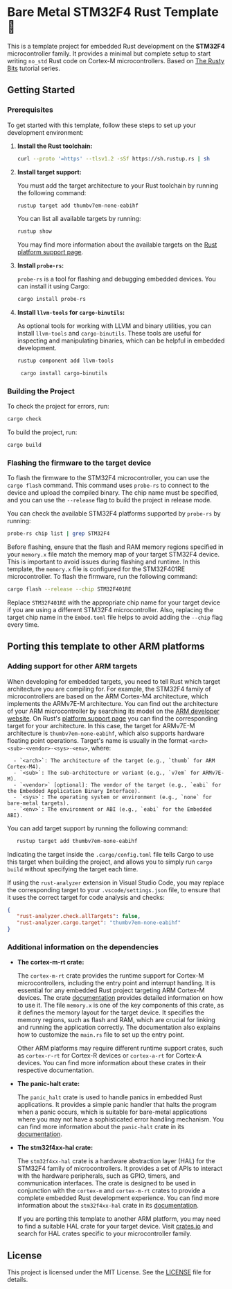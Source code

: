 # Bare Metal STM32F4 Rust Template 🦀

This is a template project for embedded Rust development on the **STM32F4** microcontroller family. It provides a minimal but complete setup to start writing `no_std` Rust code on Cortex-M microcontrollers. Based on [The Rusty Bits](https://www.youtube.com/@therustybits) tutorial series.

## Getting Started

### Prerequisites

To get started with this template, follow these steps to set up your development environment:

1. **Install the Rust toolchain:**

   ```sh
   curl --proto '=https' --tlsv1.2 -sSf https://sh.rustup.rs | sh
   ```

2. **Install target support:**

   You must add the target architecture to your Rust toolchain by running the following command:

   ```sh
   rustup target add thumbv7em-none-eabihf
   ```

   You can list all available targets by running:

   ```sh
   rustup show
   ```

   You may find more information about the available targets on the [Rust platform support page](https://doc.rust-lang.org/beta/rustc/platform-support.html).

3. **Install `probe-rs`:**

   `probe-rs` is a tool for flashing and debugging embedded devices. You can install it using Cargo:

   ```sh
   cargo install probe-rs
   ```

4. **Install `llvm-tools` for `cargo-binutils`:**

   As optional tools for working with LLVM and binary utilities, you can install `llvm-tools` and `cargo-binutils`. These tools are useful for inspecting and manipulating binaries, which can be helpful in embedded development.

   ```sh
   rustup component add llvm-tools
   ```

   ```sh
    cargo install cargo-binutils
   ```

### Building the Project

To check the project for errors, run:

```sh
cargo check
```

To build the project, run:

```sh
cargo build
```

### Flashing the firmware to the target device

To flash the firmware to the STM32F4 microcontroller, you can use the `cargo flash` command. This command uses `probe-rs` to connect to the device and upload the compiled binary. The chip name must be specified, and you can use the `--release` flag to build the project in release mode.

You can check the available STM32F4 platforms supported by `probe-rs` by running:

```sh
probe-rs chip list | grep STM32F4
```

Before flashing, ensure that the flash and RAM memory regions specified in your `memory.x` file match the memory map of your target STM32F4 device. This is important to avoid issues during flashing and runtime. In this template, the `memory.x` file is configured for the STM32F401RE microcontroller. To flash the firmware, run the following command:

```sh
cargo flash --release --chip STM32F401RE
```

Replace `STM32F401RE` with the appropriate chip name for your target device if you are using a different STM32F4 microcontroller. Also, replacing the target chip name in the `Embed.toml` file helps to avoid adding the `--chip` flag every time.

## Porting this template to other ARM platforms

### Adding support for other ARM targets

   When developing for embedded targets, you need to tell Rust which target architecture you are compiling for. For example, the STM32F4 family of microcontrollers are based on the ARM Cortex-M4 architecture, which implements the ARMv7E-M architecture. You can find out the architecture of your ARM microcontroller by searching its model on the [ARM developer website](https://developer.arm.com/). On Rust's [platform support page](https://doc.rust-lang.org/beta/rustc/platform-support.html) you can find the corresponding target for your architecture. In this case, the target for ARMv7E-M architecture is `thumbv7em-none-eabihf`, which also supports hardware floating point operations. Target's name is usually in the format `<arch><sub>-<vendor>-<sys>-<env>`, where:

      - `<arch>`: The architecture of the target (e.g., `thumb` for ARM Cortex-M4).
      - `<sub>`: The sub-architecture or variant (e.g., `v7em` for ARMv7E-M).
      - `<vendor>` [optional]: The vendor of the target (e.g., `eabi` for the Embedded Application Binary Interface).
      - `<sys>`: The operating system or environment (e.g., `none` for bare-metal targets).
      - `<env>`: The environment or ABI (e.g., `eabi` for the Embedded ABI).

   You can add target support by running the following command:

   ```bash
      rustup target add thumbv7em-none-eabihf
   ```

   Indicating the target inside the `.cargo/config.toml` file tells Cargo to use this target when building the project, and allows you to simply run `cargo build` without specifying the target each time.

   If using the `rust-analyzer` extension in Visual Studio Code, you may replace the corresponding target to your `.vscode/settings.json` file, to ensure that it uses the correct target for code analysis and checks:

   ```json
   {
      "rust-analyzer.check.allTargets": false,
      "rust-analyzer.cargo.target": "thumbv7em-none-eabihf"
   }
   ```

### Additional information on the dependencies

- **The cortex-m-rt crate:**

   The `cortex-m-rt` crate provides the runtime support for Cortex-M microcontrollers, including the entry point and interrupt handling. It is essential for any embedded Rust project targeting ARM Cortex-M devices. The crate [documentation](https://docs.rs/cortex-m-rt/latest/cortex_m_rt/) provides detailed information on how to use it. The file `memory.x` is one of the key components of this crate, as it defines the memory layout for the target device. It specifies the memory regions, such as flash and RAM, which are crucial for linking and running the application correctly. The documentation also explains how to customize the `main.rs` file to set up the entry point.

   Other ARM platforms may require different runtime support crates, such as `cortex-r-rt` for Cortex-R devices or `cortex-a-rt` for Cortex-A devices. You can find more information about these crates in their respective documentation.

- **The panic-halt crate:**

   The `panic_halt` crate is used to handle panics in embedded Rust applications. It provides a simple panic handler that halts the program when a panic occurs, which is suitable for bare-metal applications where you may not have a sophisticated error handling mechanism. You can find more information about the `panic-halt` crate in its [documentation](https://docs.rs/panic-halt/latest/panic_halt/).

- **The stm32f4xx-hal crate:**

   The `stm32f4xx-hal` crate is a hardware abstraction layer (HAL) for the STM32F4 family of microcontrollers. It provides a set of APIs to interact with the hardware peripherals, such as GPIO, timers, and communication interfaces. The crate is designed to be used in conjunction with the `cortex-m` and `cortex-m-rt` crates to provide a complete embedded Rust development experience. You can find more information about the `stm32f4xx-hal` crate in its [documentation](https://docs.rs/stm32f4xx-hal/latest/stm32f4xx_hal/).

   If you are porting this template to another ARM platform, you may need to find a suitable HAL crate for your target device. Visit [crates.io](https://crates.io/) and search for HAL crates specific to your microcontroller family.

## License

This project is licensed under the MIT License. See the [LICENSE](LICENSE) file for details.
